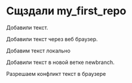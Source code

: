 # Сщздали my_first_repo

Добавили текст.

Добавили текст через веб браузер.

Добавим текст локально

Добавили текст в новой ветке newbranch.

Разрешаем конфликт текст в браузере
